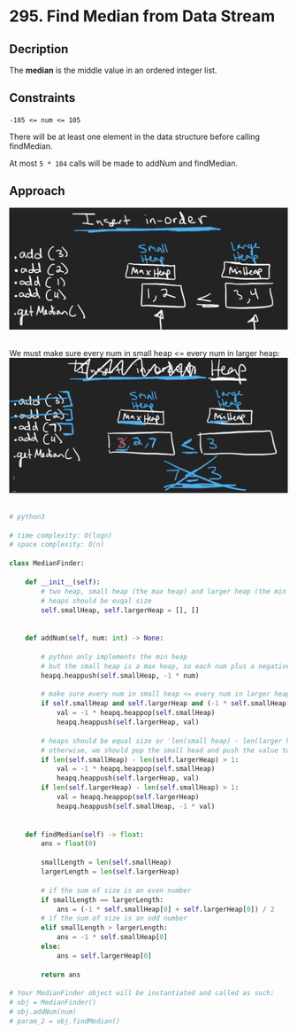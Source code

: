 # 295. Find Median from Data Stream

## Decription

The **median** is the middle value in an ordered integer list.

## Constraints

`-105 <= num <= 105`

There will be at least one element in the data structure before calling findMedian.

At most `5 * 104` calls will be made to addNum and findMedian.

## Approach

<img src="./../../../images/295-image-1.png" width="600"><br/>
<br/>

We must make sure every num in small heap <= every num in larger heap:
<img src="./../../../images/295-image-2.png" width="600"><br/>
<br/>

```python
# python3

# time complexity: O(logn)
# space complexity: O(n)

class MedianFinder:

    def __init__(self):
        # two heap, small heap (the max heap) and larger heap (the min heap)
        # heaps should be euqal size
        self.smallHeap, self.largerHeap = [], []
        

    def addNum(self, num: int) -> None:

        # python only implements the min heap
        # but the small heap is a max heap, so each num plus a negative one
        heapq.heappush(self.smallHeap, -1 * num)

        # make sure every num in small heap <= every num in larger heap
        if self.smallHeap and self.largerHeap and (-1 * self.smallHeap[0] > self.largerHeap[0]):
            val = -1 * heapq.heappop(self.smallHeap)
            heapq.heappush(self.largerHeap, val)

        # heaps should be equal size or 'len(small heap) - len(larger heap) <= 1'
        # otherwise, we should pop the small head and push the value to the larger heap
        if len(self.smallHeap) - len(self.largerHeap) > 1:
            val = -1 * heapq.heappop(self.smallHeap)
            heapq.heappush(self.largerHeap, val)
        if len(self.largerHeap) - len(self.smallHeap) > 1:
            val = heapq.heappop(self.largerHeap)
            heapq.heappush(self.smallHeap, -1 * val)
        

    def findMedian(self) -> float:
        ans = float(0)

        smallLength = len(self.smallHeap)
        largerLength = len(self.largerHeap)

        # if the sum of size is an even number
        if smallLength == largerLength:
            ans = (-1 * self.smallHeap[0] + self.largerHeap[0]) / 2
        # if the sum of size is an odd number
        elif smallLength > largerLength:
            ans = -1 * self.smallHeap[0]
        else:
            ans = self.largerHeap[0]
        
        return ans

# Your MedianFinder object will be instantiated and called as such:
# obj = MedianFinder()
# obj.addNum(num)
# param_2 = obj.findMedian()
```